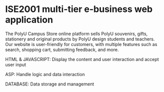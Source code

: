 # ISE2001 multi-tier e-business web application

The PolyU Campus Store online platform sells PolyU souvenirs, gifts, stationery and original products by PolyU design students and teachers. Our website is user-friendly for customers, with multiple features such as search, shopping cart, submitting feedback, and more.

HTML & JAVASCRIPT: Display the content and user interaction and accept user input

ASP: Handle logic and data interaction

DATABASE: Data storage and management

